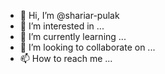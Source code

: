 - 👋 Hi, I’m @shariar-pulak
- 👀 I’m interested in ...
- 🌱 I’m currently learning ...
- 💞️ I’m looking to collaborate on ...
- 📫 How to reach me ...

<!---
shariar-pulak/shariar-pulak is a ✨ special ✨ repository because its `README.md` (this file) appears on your GitHub profile.
You can click the Preview link to take a look at your changes.
--->
